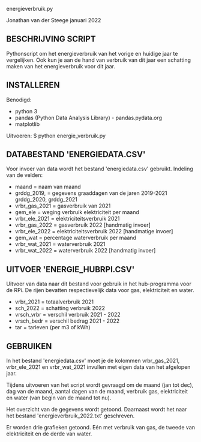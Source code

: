 
energieverbruik.py

Jonathan van der Steege
januari 2022


## BESCHRIJVING SCRIPT

Pythonscript om het energieverbruik van het vorige en huidige jaar te vergelijken. Ook kun je aan de hand van verbruik van dit jaar een schatting maken van het energieverbruik voor dit jaar.


## INSTALLEREN

Benodigd:
- python 3
- pandas (Python Data Analysis Library) - pandas.pydata.org
- matplotlib

Uitvoeren:
$ python energie_verbruik.py


## DATABESTAND 'ENERGIEDATA.CSV'
Voor invoer van data wordt het bestand 'energiedata.csv' gebruikt. Indeling van de velden:
- maand = naam van maand
- grddg_2019, = gegevens graaddagen van de jaren 2019-2021
	grddg_2020,
	grddg_2021
- vrbr_gas_2021	= gasverbruik van 2021
- gem_ele = weging verbruik elektriciteit per maand
- vrbr_ele_2021	= elektriciteitsverbruik 2021
- vrbr_gas_2022	= gasverbruik 2022 [handmatig invoer]
- vrbr_ele_2022	= elektriciteitsverbruik 2022 [handmatige invoer]
- gem_wat = percentage waterverbruik per maand
- vrbr_wat_2021 = waterverbruik 2021
- vrbr_wat_2022 = waterverbruik 2022 [handmatig invoer]


## UITVOER 'ENERGIE_HUBRPI.CSV'
Uitvoer van data naar dit bestand voor gebruik in het hub-programma voor de RPi.
De rijen bevatten respectievelijk data voor gas, elektriciteit en water.
- vrbr_2021 = totaalverbruik 2021
- sch_2022 = schatting verbruik 2022
- vrsch_vrbr = verschil verbruik 2021 - 2022
- vrsch_bedr = verschil bedrag 2021 - 2022
- tar = tarieven (per m3 of kWh)


## GEBRUIKEN
In het bestand 'energiedata.csv' moet je de kolommen vrbr_gas_2021, vrbr_ele_2021 en vrbr_wat_2021 invullen met eigen data van het afgelopen jaar.

Tijdens uitvoeren van het script wordt gevraagd om de maand (jan tot dec), dag van de maand, aantal dagen van de maand, verbruik gas, elektriciteit en water (van begin van de maand tot nu).

Het overzicht van de gegevens wordt getoond. Daarnaast wordt het naar het bestand 'energieverbruik_2022.txt' geschreven.

Er worden drie grafieken getoond. Eén met verbruik van gas, de tweede van elektriciteit en de derde van water.
